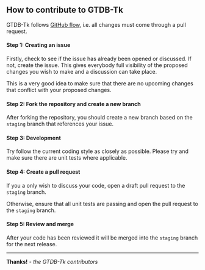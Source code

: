 ## How to contribute to GTDB-Tk

GTDB-Tk follows [GitHub flow](https://guides.github.com/introduction/flow/index.html), 
i.e. all changes must come through a pull request.

#### Step 1: Creating an issue
Firstly, check to see if the issue has already been opened or discussed. If not, 
create the issue. This gives everybody full visibility of the proposed changes you wish to make
and a discussion can take place. 

This is a very good idea to make sure that there are no upcoming changes that conflict
with your proposed changes.

#### Step 2: Fork the repository and create a new branch
After forking the repository, you should create a new branch based on the `staging` branch that
references your issue. 

#### Step 3: Development
Try follow the current coding style as closely as possible. Please try and make sure there are unit
tests where applicable.

#### Step 4: Create a pull request
If you a only wish to discuss your code, open a draft pull request to the `staging` branch.

Otherwise, ensure that all unit tests are passing and open the pull request to the `staging` branch.

#### Step 5: Review and merge
After your code has been reviewed it will be merged into the `staging` branch for the next release.

---

**Thanks!** _- the GTDB-Tk contributors_
